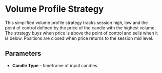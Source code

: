 # Volume Profile Strategy

This simplified volume profile strategy tracks session high, low and the point of control defined by the price of the candle with the highest volume. The strategy buys when price is above the point of control and sells when it is below. Positions are closed when price returns to the session mid level.

## Parameters
- **Candle Type** – timeframe of input candles.
